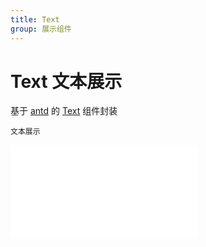 ```yaml
---
title: Text
group: 展示组件
---
```


# Text 文本展示

基于 <a href="https://ant-design.antgroup.com/index-cn" target="_blank">antd</a> 的 <a href="https://ant-design.antgroup.com/components/typography-cn#typographytext" target="_blank">Text</a> 组件封装

<code src='./components/Text.tsx'>文本展示</code>

<embed src="./index.md#L16-L20"></embed>
